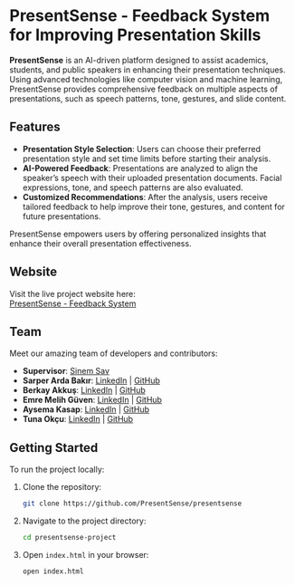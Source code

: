 # PresentSense - Feedback System for Improving Presentation Skills

**PresentSense** is an AI-driven platform designed to assist academics, students, and public speakers in enhancing their presentation techniques. Using advanced technologies like computer vision and machine learning, PresentSense provides comprehensive feedback on multiple aspects of presentations, such as speech patterns, tone, gestures, and slide content.

## Features
- **Presentation Style Selection**: Users can choose their preferred presentation style and set time limits before starting their analysis.
- **AI-Powered Feedback**: Presentations are analyzed to align the speaker’s speech with their uploaded presentation documents. Facial expressions, tone, and speech patterns are also evaluated.
- **Customized Recommendations**: After the analysis, users receive tailored feedback to help improve their tone, gestures, and content for future presentations.
  
PresentSense empowers users by offering personalized insights that enhance their overall presentation effectiveness.

## Website
Visit the live project website here:  
[PresentSense - Feedback System](https://presentsense.github.io/presentsense/)

## Team
Meet our amazing team of developers and contributors:
- **Supervisor**: [Sinem Sav](https://www.linkedin.com/in/sinem-sav-5b949265/)
- **Sarper Arda Bakır**: [LinkedIn](https://www.linkedin.com/in/sarper-arda-bakir/) | [GitHub](https://github.com/sarperarda)
- **Berkay Akkuş**: [LinkedIn](https://linkedin.com/in/berkay-akkus/) | [GitHub](https://github.com/berkay-akkus)
- **Emre Melih Güven**: [LinkedIn](https://linkedin.com/in/emremelihgüven/) | [GitHub](https://github.com/melihhguvenn)
- **Aysema Kasap**: [LinkedIn](https://linkedin.com/in/aysema-kasap-666a28194/) | [GitHub](https://github.com/aysemakasap)
- **Tuna Okçu**: [LinkedIn](https://linkedin.com/in/tuna-okcu/) | [GitHub](https://github.com/tunaokcu)

## Getting Started
To run the project locally:

1. Clone the repository:
   ```bash
   git clone https://github.com/PresentSense/presentsense
   ```

2. Navigate to the project directory:
   ```bash
   cd presentsense-project
   ```

3. Open `index.html` in your browser:
   ```bash
   open index.html
   ```

